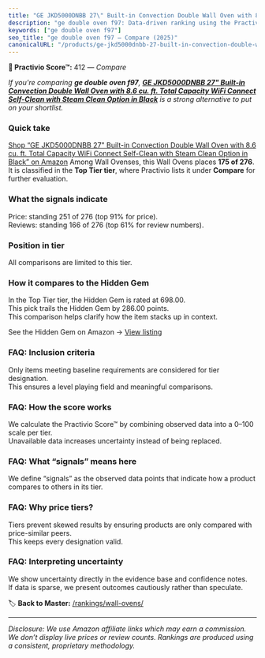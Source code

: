 ```yaml
---
title: "GE JKD5000DNBB 27\" Built-in Convection Double Wall Oven with 8.6 cu. ft. Total Capacity WiFi Connect Self-Clean with Steam Clean Option in Black"
description: "ge double oven f97: Data-driven ranking using the Practivio Score™. Positioned by quality, value, demand, findability, momentum."
keywords: ["ge double oven f97"]
seo_title: "ge double oven f97 — Compare (2025)"
canonicalURL: "/products/ge-jkd5000dnbb-27-built-in-convection-double-wall-oven-with-86-cu-ft-total-capacity-wifi-connect-self-clean-with-steam-clean-option-in-black-B07RBMQ4MP/"
---
```


**🛒 Practivio Score™:** 412 — _Compare_


*If you're comparing **ge double oven f97**, **[GE JKD5000DNBB 27" Built-in Convection Double Wall Oven with 8.6 cu. ft. Total Capacity WiFi Connect Self-Clean with Steam Clean Option in Black](https://www.amazon.com/dp/B07RBMQ4MP?tag=practivio-20)** is a strong alternative to put on your shortlist.*
### Quick take
[Shop “GE JKD5000DNBB 27" Built-in Convection Double Wall Oven with 8.6 cu. ft. Total Capacity WiFi Connect Self-Clean with Steam Clean Option in Black” on Amazon](https://www.amazon.com/dp/B07RBMQ4MP?tag=practivio-20)
Among Wall Ovenses, this Wall Ovens places **175 of 276**.  
It is classified in the **Top Tier tier**, where Practivio lists it under **Compare** for further evaluation.

### What the signals indicate
Price: standing 251 of 276 (top 91% for price).  
Reviews: standing 166 of 276 (top 61% for review numbers).  

### Position in tier
All comparisons are limited to this tier.

### How it compares to the Hidden Gem
In the Top Tier tier, the Hidden Gem is rated at 698.00.  
This pick trails the Hidden Gem by 286.00 points.  
This comparison helps clarify how the item stacks up in context.  

See the Hidden Gem on Amazon → [View listing](https://www.amazon.com/dp/B00N45FU58?tag=practivio-20)

### FAQ: Inclusion criteria
Only items meeting baseline requirements are considered for tier designation.  
This ensures a level playing field and meaningful comparisons.

### FAQ: How the score works
We calculate the Practivio Score™ by combining observed data into a 0–100 scale per tier.  
Unavailable data increases uncertainty instead of being replaced.

### FAQ: What “signals” means here
We define “signals” as the observed data points that indicate how a product compares to others in its tier.

### FAQ: Why price tiers?
Tiers prevent skewed results by ensuring products are only compared with price-similar peers.  
This keeps every designation valid.

### FAQ: Interpreting uncertainty
We show uncertainty directly in the evidence base and confidence notes.  
If data is sparse, we present outcomes cautiously rather than speculate.

<!-- Missing template for Compare/CompareWithinPriceClass -->


🏷️ **Back to Master:** [/rankings/wall-ovens/](/rankings/wall-ovens/)

---
_Disclosure: We use Amazon affiliate links which may earn a commission. We don’t display live prices or review counts. Rankings are produced using a consistent, proprietary methodology._
